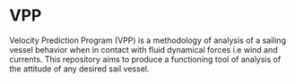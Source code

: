 # VPP
Velocity Prediction Program (VPP) is a methodology of analysis of a sailing vessel behavior when in contact with fluid dynamical forces i.e wind and currents. This repository aims to produce a functioning tool of analysis of the attitude of any desired sail vessel.
